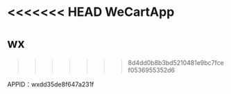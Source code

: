 <<<<<<< HEAD
WeCartApp
=======
# wx
>>>>>>> 8d4dd0b8b3bd5210481e9bc7fcef0536955352d6

APPID：wxdd35de8f647a231f